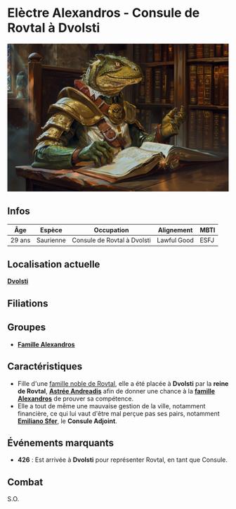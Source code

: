 # Elèctre Alexandros - Consule de Rovtal à Dvolsti
![Elèctre Alexandros](../../../_images/élèctre.png)

## Infos 

| Âge | Espèce | Occupation | Alignement | MBTI |
| --- | ------ | ---------- | ---------- | ---- |
| 29 ans | Saurienne | Consule de Rovtal à Dvolsti | Lawful Good | ESFJ |

## Localisation actuelle
[**Dvolsti**](../../VILLES/Dvolsti.md)

## Filiations

## Groupes 
* [**Famille Alexandros**](../ROVTAL/GROUPES/Famille_Alexandros.md)

## Caractéristiques
* Fille d'une [famille noble de Rovtal](../ROVTAL/GROUPES/Famille_Sfer.md), elle a été placée à **Dvolsti** par la **reine de Rovtal**, [**Astrée Andreadis**](../ROVTAL/Astrée_Andreadis.md) afin de donner une chance à la [**famille Alexandros**](../ROVTAL/GROUPES/Famille_Alexandros.md) de prouver sa compétence.
* Elle a tout de même une mauvaise gestion de la ville, notamment financière, ce qui lui vaut d'être mal perçue pas ses pairs, notamment [**Emiliano Sfer**](./Emiliano_Sfer.md), le **Consule Adjoint**.

## Événements marquants
* **426** : Est arrivée à **Dvolsti** pour représenter Rovtal, en tant que Consule.
## Combat
S.O.